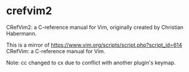 # crefvim2
CRefVim2: a C-reference manual for Vim, originally created by Christian Habermann.

This is a mirror of https://www.vim.org/scripts/script.php?script_id=614
CRefVim: a C-reference manual for Vim.

Note: <Leader>cc changed to <Leader>cx due to conflict with another plugin's keymap.

